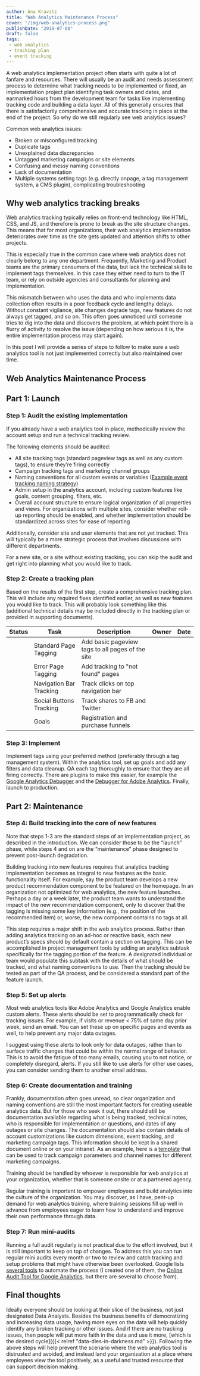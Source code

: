 ```yaml
---
author: Ana Kravitz
title: "Web Analytics Maintenance Process"
cover: "/img/web-analytics-process.png"
publishDate: "2018-07-08"
draft: false
tags: 
 - web analytics
 - tracking plan
 - event tracking
---
```


A web analytics implementation project often starts with quite a lot of fanfare and resources. There will usually be an audit and needs assessment process to determine what tracking needs to be implemented or fixed, an implementation project plan identifying task owners and dates, and earmarked hours from the development team for tasks like implementing tracking code and building a data layer. All of this generally ensures that there is satisfactorily comprehensive and accurate tracking in place at the end of the project. So why do we still regularly see web analytics issues?<br/>
<!--more-->

Common web analytics issues:

* Broken or misconfigured tracking
* Duplicate tags
* Unexplained data discrepancies
* Untagged marketing campaigns or site elements
* Confusing and messy naming conventions
* Lack of documentation
* Multiple systems setting tags (e.g. directly onpage, a tag management system, a CMS plugin), complicating troubleshooting 

## Why web analytics tracking breaks
Web analytics tracking typically relies on front-end technology like HTML, CSS, and JS, and therefore is prone to break as the site structure changes. This means that for most organizations, their web analytics implementation deteriorates over time as the site gets updated and attention shifts to other projects. 

This is especially true in the common case where web analytics does not clearly belong to any one department. Frequently, Marketing and Product teams are the primary consumers of the data, but lack the technical skills to implement tags themselves. In this case they either need to turn to the IT team, or rely on outside agencies and consultants for planning and implementation. 

This mismatch between who uses the data and who implements data collection often results in a poor feedback cycle and lengthy delays. Without constant vigilance, site changes degrade tags, new features do not always get tagged, and so on. This often goes unnoticed until someone tries to dig into the data and discovers the problem, at which point there is a flurry of activity to resolve the issue (depending on how serious it is, the entire implementation process may start again). 

In this post I will provide a series of steps to follow to make sure a web analytics tool is not just implemented correctly but also maintained over time.

## Web Analytics Maintenance Process
## Part 1: Launch
### Step 1: Audit the existing implementation
If you already have a web analytics tool in place, methodically review the account setup and run a technical tracking review. 

The following elements should be audited:

* All site tracking tags (standard pageview tags as well as any custom tags), to ensure they’re firing correctly
* Campaign tracking tags and marketing channel groups
* Naming conventions for all custom events or variables ([Example event tracking naming strategy](http://mixedanalytics.com/blog/event-tracking-naming-strategy-for-google-analytics/))
* Admin setup in the analytics account, including custom features like goals, content grouping, filters, etc.
* Overall account structure to ensure logical organization of all properties and views. For organizations with multiple sites, consider whether roll-up reporting should be enabled, and whether implementation should be standardized across sites for ease of reporting

Additionally, consider site and user elements that are not yet tracked. This will typically be a more strategic process that involves discussions with different departments. 

For a new site, or a site without existing tracking, you can skip the audit and get right into planning what you would like to track.

### Step 2: Create a tracking plan
Based on the results of the first step, create a comprehensive tracking plan. This will include any required fixes identified earlier, as well as new features you would like to track. This will probably look something like this (additional technical details may be included directly in the tracking plan or provided in supporting documents).

| Status   | Task | Description | Owner | Date|
| ------------- | ------------- |------------- |------------- |------------- |
|   | Standard Page Tagging  | Add basic pageview tags to all pages of the site | | |
|   | Error Page Tagging  | Add tracking to "not found" pages | | |
|   | Navigation Bar Tracking  | Track clicks on top navigation bar | | |
|   | Social Buttons Tracking  | Track shares to FB and Twitter | | |
|   | Goals  | Registration and purchase funnels | | |

### Step 3: Implement
Implement tags using your preferred method (preferably through a tag management system). Within the analytics tool, set up goals and add any filters and data cleanup. QA each tag thoroughly to ensure that they are all firing correctly. There are plugins to make this easier, for example the [Google Analytics Debugger](https://chrome.google.com/webstore/detail/google-analytics-debugger/jnkmfdileelhofjcijamephohjechhna) and the [Debugger for Adobe Analytics](https://chrome.google.com/webstore/detail/debugger-for-adobe-analyt/bdingoflfadhnjohjaplginnpjeclmof). Finally, launch to production.

## Part 2: Maintenance
### Step 4: Build tracking into the core of new features
Note that steps 1-3 are the standard steps of an implementation project, as described in the introduction. We can consider those to be the “launch” phase, while steps 4 and on are the “maintenance” phase designed to prevent post-launch degradation. 

Building tracking into new features requires that analytics tracking implementation becomes as integral to new features as the basic functionality itself. For example, say the product team develops a new product recommendation component to be featured on the homepage. In an organization not optimized for web analytics, the new feature launches. Perhaps a day or a week later, the product team wants to understand the impact of the new recommendation component, only to discover that the tagging is missing some key information (e.g., the position of the recommended item) or, worse, the new component contains no tags at all.

This step requires a major shift in the web analytics process. Rather than adding analytics tracking on an ad-hoc or reactive basis, each new product’s specs should by default contain a section on tagging. This can be accomplished in project management tools by adding an analytics subtask specifically for the tagging portion of the feature. A designated individual or team would populate this subtask with the details of what should be tracked, and what naming conventions to use. Then the tracking should be tested as part of the QA process, and be considered a standard part of the feature launch.

### Step 5: Set up alerts
Most web analytics tools like Adobe Analytics and Google Analytics enable custom alerts. These alerts should be set to programmatically check for tracking issues. For example, if visits or revenue < 75% of same day prior week, send an email. You can set these up on specific pages and events as well, to help prevent any major data outages.

I suggest using these alerts to look only for data outages, rather than to surface traffic changes that could be within the normal range of behavior. This is to avoid the fatigue of too many emails, causing you to not notice, or completely disregard, alerts. If you still like to use alerts for other use cases, you can consider sending them to another email address.

### Step 6: Create documentation and training
Frankly, documentation often goes unread, so clear organization and naming conventions are still the most important factors for creating useable analytics data. But for those who seek it out, there should still be documentation available regarding what is being tracked, technical notes, who is responsible for implementation or questions, and dates of any outages or site changes. The documentation should also contain details of account customizations like custom dimensions, event tracking, and marketing campaign tags. This information should be kept in a shared document online or on your intranet. As an example, here is a [template](https://docs.google.com/spreadsheets/d/1DwarCnVkquuY30emAQRDTBzhizP6xL8TwZm9Lh-KRAM/edit#gid=0) that can be used to track campaign parameters and channel names for different marketing campaigns. 

Training should be handled by whoever is responsible for web analytics at your organization, whether that is someone onsite or at a partnered agency. 

Regular training is important to empower employees and build analytics into the culture of the organization. You may discover, as I have, pent-up demand for web analytics training, where training sessions fill up well in advance from employees eager to learn how to understand and improve their own performance through data. 

### Step 7: Run mini-audits
Running a full audit regularly is not practical due to the effort involved, but it is still important to keep on top of changes. To address this you can run regular mini audits every month or two to review and catch tracking and setup problems that might have otherwise been overlooked. Google lists [several tools](https://www.google.com/analytics/partners/search/apps?category=114) to automate the process (I created one of them, the [Online Audit Tool for Google Analytics](https://www.google.com/analytics/partners/company/5118885300797440/gadp/5629499534213120/app/5707702298738688/listing/5639274879778816), but there are several to choose from).

## Final thoughts 
Ideally everyone should be looking at their slice of the business, not just designated Data Analysts. Besides the business benefits of democratizing and increasing data usage, having more eyes on the data will help quickly identify any broken tracking or other issues. And if there are no tracking issues, then people will put more faith in the data and use it more, [which is the desired cycle]({{< relref "data-dies-in-darkness.md" >}}). Following the above steps will help prevent the scenario where the web analytics tool is distrusted and avoided, and instead land your organization at a place where employees view the tool positively, as a useful and trusted resource that can support decision making.

